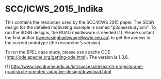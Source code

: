 SCC/ICWS_2015_Indika
=================

This contains the resources used by the SCC/ICWS 2015 paper. The SDSN design for the detailed motivating example is named "p3casestudy.xml".
To run the SDSN designs, the ROAD middleware is needed [1]. Please contact the first author (iweerasinghadewage@swin.edu.au) to get the access to the current prototype (the researcher’s version). 

To run the BPEL case study, please use apache ODE (http://ode.apache.org/getting-ode.html). The version is 1.3.6.

[1] http://www.swinburne.edu.au/ict/success/research-projects-and-grants/role-oriented-adaptive-design/download.html
